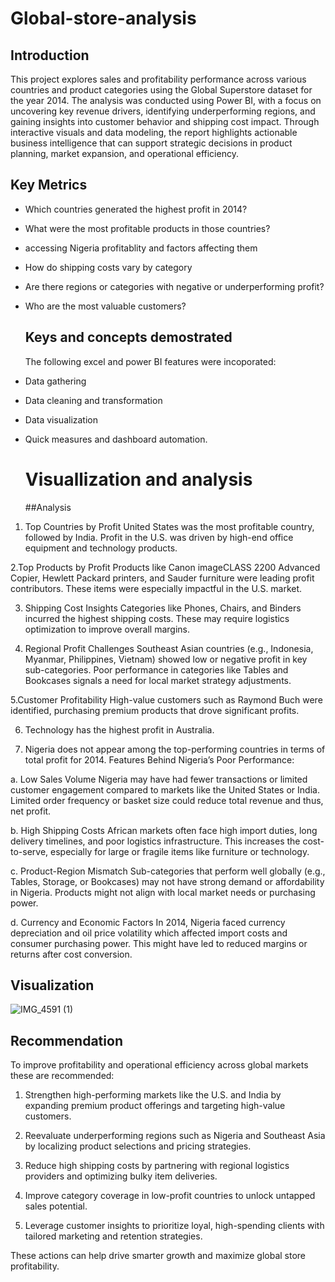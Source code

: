 # Global-store-analysis
## Introduction
This project explores sales and profitability performance across various countries and product categories using the Global Superstore dataset for the year 2014. The analysis was conducted using Power BI, with a focus on uncovering key revenue drivers, identifying underperforming regions, and gaining insights into customer behavior and shipping cost impact. Through interactive visuals and data modeling, the report highlights actionable business intelligence that can support strategic decisions in product planning, market expansion, and operational efficiency.

## Key Metrics
- Which countries generated the highest profit in 2014?

- What were the most profitable products in those countries?
- accessing Nigeria profitablity and factors affecting them
- How do shipping costs vary by category

- Are there regions or categories with negative or underperforming profit?

- Who are the most valuable customers?

  ## Keys and concepts demostrated
  The following excel and  power BI features were incoporated:
- Data gathering
- Data cleaning and transformation
- Data visualization
- Quick measures and dashboard automation.

  # Visuallization and analysis


  ##Analysis
1.	Top Countries by Profit
United States was the most profitable country, followed by India.
Profit in the U.S. was driven by high-end office equipment and technology products.

 2.Top Products by Profit
Products like Canon imageCLASS 2200 Advanced Copier, Hewlett Packard printers, and Sauder furniture were leading profit contributors.
These items were especially impactful in the U.S. market.

3.	Shipping Cost Insights
Categories like Phones, Chairs, and Binders incurred the highest shipping costs.
These may require logistics optimization to improve overall margins.

4. Regional Profit Challenges
Southeast Asian countries (e.g., Indonesia, Myanmar, Philippines, Vietnam) showed low or negative profit in key sub-categories.
Poor performance in categories like Tables and Bookcases signals a need for local market strategy adjustments.

5.Customer Profitability
High-value customers such as Raymond Buch were identified, purchasing premium products that drove significant profits.

6.   Technology has the highest  profit in Australia.
 
7. Nigeria does not appear among the top-performing countries in terms of total profit for 2014. 
Features Behind Nigeria’s Poor Performance:

a. Low Sales Volume
Nigeria may have had fewer transactions or limited customer engagement compared to markets like the United States or India.
Limited order frequency or basket size could reduce total revenue and thus, net profit.

b. High Shipping Costs
African markets often face high import duties, long delivery timelines, and poor logistics infrastructure.
This increases the cost-to-serve, especially for large or fragile items like furniture or technology.

c. Product-Region Mismatch
Sub-categories that perform well globally (e.g., Tables, Storage, or Bookcases) may not have strong demand or affordability in Nigeria.
Products might not align with local market needs or purchasing power.

d. Currency and Economic Factors
In 2014, Nigeria faced currency depreciation and oil price volatility which affected import costs and consumer purchasing power.
This might have led to reduced margins or returns after cost conversion.

## Visualization
![IMG_4591 (1)](https://github.com/user-attachments/assets/f8f87d75-982f-4b3b-9ec1-f6310d9b9402)

## Recommendation
To improve profitability and operational efficiency across global markets these  are recommended:

1.	Strengthen high-performing markets like the U.S. and India by expanding premium product offerings and targeting high-value customers.

2.	Reevaluate underperforming regions such as Nigeria and Southeast Asia by localizing product selections and pricing strategies.
	
3.	Reduce high shipping costs by partnering with regional logistics providers and optimizing bulky item deliveries.
	
4.	Improve category coverage in low-profit countries to unlock untapped sales potential.
	
5.	Leverage customer insights to prioritize loyal, high-spending clients with tailored marketing and retention strategies.
	
These actions can help drive smarter growth and maximize global store profitability.







